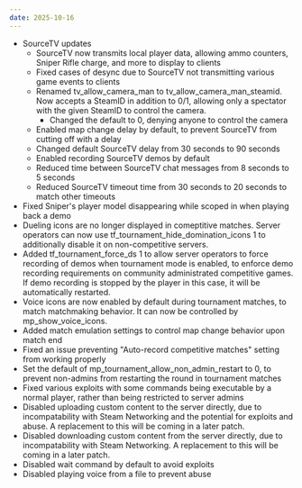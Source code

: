 ```yaml
---
date: 2025-10-16
---
```


* SourceTV updates
  * SourceTV now transmits local player data, allowing ammo counters, Sniper Rifle charge, and more to display to clients
  * Fixed cases of desync due to SourceTV not transmitting various game events to clients
  * Renamed tv_allow_camera_man to tv_allow_camera_man_steamid. Now accepts a SteamID in addition to 0/1, allowing only a spectator with the given SteamID to control the camera.
    * Changed the default to 0, denying anyone to control the camera
  * Enabled map change delay by default, to prevent SourceTV from cutting off with a delay
  * Changed default SourceTV delay from 30 seconds to 90 seconds
  * Enabled recording SourceTV demos by default
  * Reduced time between SourceTV chat messages from 8 seconds to 5 seconds
  * Reduced SourceTV timeout time from 30 seconds to 20 seconds to match other timeouts
* Fixed Sniper's player model disappearing while scoped in when playing back a demo
* Dueling icons are no longer displayed in comeptitive matches. Server operators can now use tf_tournament_hide_domination_icons 1 to additionally disable it on non-competitive servers.
* Added tf_tournament_force_ds 1 to allow server operators to force recording of demos when tournament mode is enabled, to enforce demo recording requirements on community administrated competitive games. If demo recording is stopped by the player in this case, it will be automatically restarted.
* Voice icons are now enabled by default during tournament matches, to match matchmaking behavior. It can now be controlled by mp_show_voice_icons.
* Added match emulation settings to control map change behavior upon match end
* Fixed an issue preventing "Auto-record competitive matches" setting from working properly
* Set the default of mp_tournament_allow_non_admin_restart to 0, to prevent non-admins from restarting the round in tournament matches
* Fixed various exploits with some commands being executable by a normal player, rather than being restricted to server admins
* Disabled uploading custom content to the server directly, due to incompatability with Steam Networking and the potential for exploits and abuse. A replacement to this will be coming in a later patch.
* Disabled downloading custom content from the server directly, due to incompatability with Steam Networking. A replacement to this will be coming in a later patch.
* Disabled wait command by default to avoid exploits
* Disabled playing voice from a file to prevent abuse
